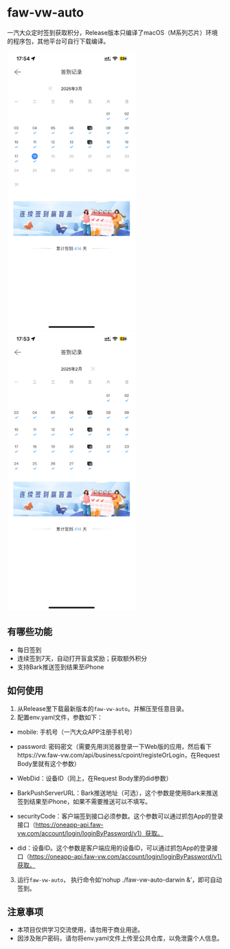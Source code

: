 # faw-vw-auto
一汽大众定时签到获取积分，Release版本只编译了macOS（M系列芯片）环境的程序包，其他平台可自行下载编译。

<img src="IMG_1.PNG" width="300" alt="预览1">
<img src="IMG_2.PNG" width="300" alt="预览2">

## 有哪些功能
- 每日签到
- 连续签到7天，自动打开盲盒奖励；获取额外积分
- 支持Bark推送签到结果至iPhone

## 如何使用
1. 从Release里下载最新版本的`faw-vw-auto`。并解压至任意目录。
2. 配置env.yaml文件，参数如下：
- mobile: 手机号（一汽大众APP注册手机号）
- password: 密码密文（需要先用浏览器登录一下Web版的应用，然后看下https://vw.faw-vw.com/api/business/cpoint/registeOrLogin，在Request Body里就有这个参数）
- WebDid：设备ID（同上，在Request Body里的did参数）
- BarkPushServerURL：Bark推送地址（可选），这个参数是使用Bark来推送签到结果至iPhone，如果不需要推送可以不填写。

- securityCode：客户端签到接口必须参数。这个参数可以通过抓包App的登录接口（https://oneapp-api.faw-vw.com/account/login/loginByPassword/v1）获取。
- did：设备ID。这个参数是客户端应用的设备ID，可以通过抓包App的登录接口（https://oneapp-api.faw-vw.com/account/login/loginByPassword/v1）获取。

3. 运行`faw-vw-auto`， 执行命令如‘nohup ./faw-vw-auto-darwin &’，即可自动签到。

## 注意事项
- 本项目仅供学习交流使用，请勿用于商业用途。
- 因涉及账户密码，请勿将env.yaml文件上传至公共仓库，以免泄露个人信息。